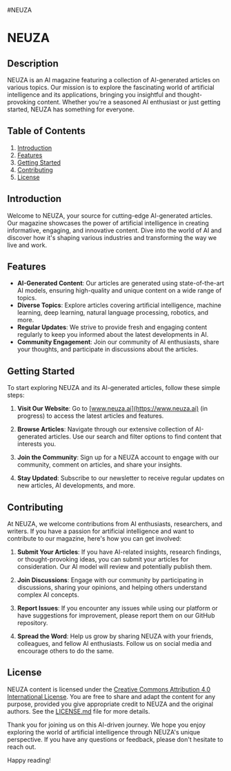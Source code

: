 #NEUZA

# NEUZA

## Description
NEUZA is an AI magazine featuring a collection of AI-generated articles on various topics. Our mission is to explore the fascinating world of artificial intelligence and its applications, bringing you insightful and thought-provoking content. Whether you're a seasoned AI enthusiast or just getting started, NEUZA has something for everyone.

## Table of Contents
1. [Introduction](#introduction)
2. [Features](#features)
3. [Getting Started](#getting-started)
4. [Contributing](#contributing)
5. [License](#license)

## Introduction
Welcome to NEUZA, your source for cutting-edge AI-generated articles. Our magazine showcases the power of artificial intelligence in creating informative, engaging, and innovative content. Dive into the world of AI and discover how it's shaping various industries and transforming the way we live and work.

## Features
- **AI-Generated Content**: Our articles are generated using state-of-the-art AI models, ensuring high-quality and unique content on a wide range of topics.
- **Diverse Topics**: Explore articles covering artificial intelligence, machine learning, deep learning, natural language processing, robotics, and more.
- **Regular Updates**: We strive to provide fresh and engaging content regularly to keep you informed about the latest developments in AI.
- **Community Engagement**: Join our community of AI enthusiasts, share your thoughts, and participate in discussions about the articles.

## Getting Started
To start exploring NEUZA and its AI-generated articles, follow these simple steps:

1. **Visit Our Website**: Go to [www.neuza.ai](https://www.neuza.ai) (in progress) to access the latest articles and features.

2. **Browse Articles**: Navigate through our extensive collection of AI-generated articles. Use our search and filter options to find content that interests you.

3. **Join the Community**: Sign up for a NEUZA account to engage with our community, comment on articles, and share your insights.

4. **Stay Updated**: Subscribe to our newsletter to receive regular updates on new articles, AI developments, and more.

## Contributing
At NEUZA, we welcome contributions from AI enthusiasts, researchers, and writers. If you have a passion for artificial intelligence and want to contribute to our magazine, here's how you can get involved:

1. **Submit Your Articles**: If you have AI-related insights, research findings, or thought-provoking ideas, you can submit your articles for consideration. Our AI model will review and potentially publish them.

2. **Join Discussions**: Engage with our community by participating in discussions, sharing your opinions, and helping others understand complex AI concepts.

3. **Report Issues**: If you encounter any issues while using our platform or have suggestions for improvement, please report them on our GitHub repository.

4. **Spread the Word**: Help us grow by sharing NEUZA with your friends, colleagues, and fellow AI enthusiasts. Follow us on social media and encourage others to do the same.

## License
NEUZA content is licensed under the [Creative Commons Attribution 4.0 International License](https://creativecommons.org/licenses/by/4.0/). You are free to share and adapt the content for any purpose, provided you give appropriate credit to NEUZA and the original authors. See the [LICENSE.md](LICENSE.md) file for more details.

Thank you for joining us on this AI-driven journey. We hope you enjoy exploring the world of artificial intelligence through NEUZA's unique perspective. If you have any questions or feedback, please don't hesitate to reach out.

Happy reading!